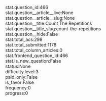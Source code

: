 stat.question_id:466  
stat.question__article__live:None  
stat.question__article__slug:None  
stat.question__title:Count The Repetitions  
stat.question__title_slug:count-the-repetitions  
stat.question__hide:False  
stat.total_acs:298  
stat.total_submitted:1178  
stat.total_column_articles:0  
stat.frontend_question_id:466  
stat.is_new_question:False  
status:None  
difficulty.level:3  
paid_only:False  
is_favor:False  
frequency:0  
progress:0  
